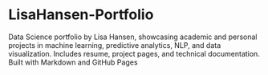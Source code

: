 # LisaHansen-Portfolio
Data Science portfolio by Lisa Hansen, showcasing academic and personal projects in machine learning, predictive analytics, NLP, and data visualization. Includes resume, project pages, and technical documentation. Built with Markdown and GitHub Pages
